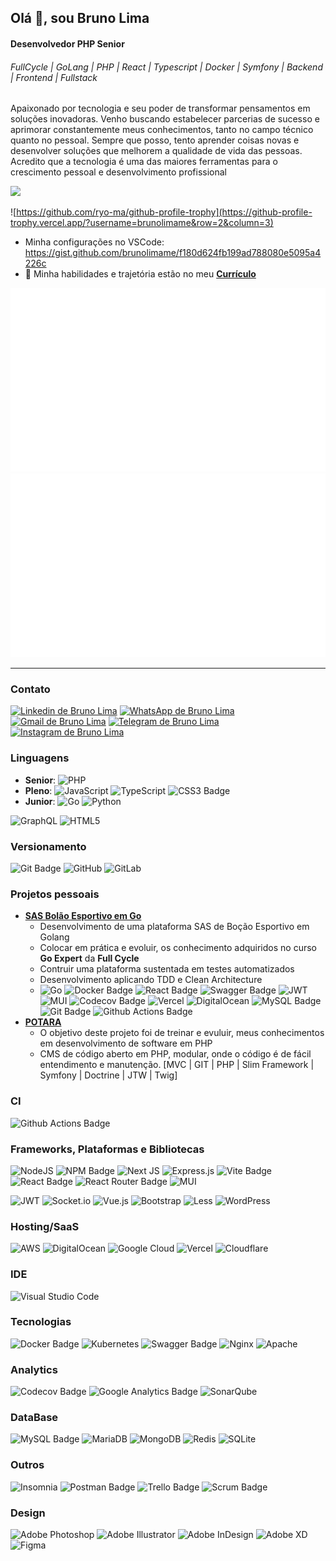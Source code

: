 ## Olá 👋, sou Bruno Lima

#### Desenvolvedor PHP Senior
###### FullCycle | GoLang | PHP | React | Typescript | Docker | Symfony | Backend | Frontend | Fullstack

Apaixonado por tecnologia e seu poder de transformar pensamentos em soluções inovadoras. Venho buscando estabelecer parcerias de sucesso e aprimorar constantemente meus conhecimentos, tanto no campo técnico quanto no pessoal. Sempre que posso, tento aprender coisas novas e desenvolver soluções que melhorem a qualidade de vida das pessoas. Acredito que a tecnologia é uma das maiores ferramentas para o crescimento pessoal e desenvolvimento profissional

![](https://komarev.com/ghpvc/?username=brunolimame&label=Profile%20views&color=0e75b6&style=flat)

![https://github.com/ryo-ma/github-profile-trophy](https://github-profile-trophy.vercel.app/?username=brunolimame&row=2&column=3)


- Minha configurações no VSCode: https://gist.github.com/brunolimame/f180d624fb199ad788080e5095a4226c
- 📄 Minha habilidades e trajetória estão no meu <a href="https://brunolima.me/wp-content/uploads/2023/04/bruno-lima-curriculo.pdf" target="_blank" title="Currículo de Bruno Lima">**Currículo**</a>


<a href="https://github.com/brunolimame/github-stats">
    <img src="https://github.com/brunolimame/github-stats/blob/master/generated/overview.svg#gh-light-mode-only" />
    <img src="https://github.com/brunolimame/github-stats/blob/master/generated/languages.svg#gh-light-mode-only" />
</a>

---

### Contato
<a href="https://linkedin.com/in/brunolimame" target="_blank" title="Linkedin de Bruno Lima"><img src="https://img.shields.io/badge/LinkedIn-0077B5?style=for-the-badge&logo=linkedin&logoColor=white" alt="Linkedin de Bruno Lima"></a>
<a href="https://api.whatsapp.com/send?phone=5579999350990&text=Ol%C3%A1%20Bruno,%20vi%20seu%20perfil%20no%20GitHub%20e%20gostaria%20de%20entrar%20em%20contato&source=github.com" target="_blank" title="WhatsApp de Bruno Lima"><img src="https://img.shields.io/badge/WhatsApp-25D366?style=for-the-badge&logo=whatsapp&logoColor=white" alt="WhatsApp de Bruno Lima"></a>
<a href="mailto:brunolimame@gmail.com" target="_blank" title="Gmail de Bruno Lima"><img src="https://img.shields.io/badge/Gmail-D14836?style=for-the-badge&logo=gmail&logoColor=white" alt="Gmail de Bruno Lima"></a>
<a href="https://t.me/brunolimame" target="_blank" title="Telegram de Bruno Lima"><img src="https://img.shields.io/badge/Telegram-2CA5E0?style=for-the-badge&logo=telegram&logoColor=white" alt="Telegram de Bruno Lima"></a>
<a href="https://instagrama.com/brunolimame" target="_blank" title="Instagram de Bruno Lima"><img src="https://img.shields.io/badge/Instagram-%23E4405F.svg?style=for-the-badge&logo=Instagram&logoColor=white" alt="Instagram de Bruno Lima"></a>

### Linguagens

- **Senior**: ![PHP](https://img.shields.io/badge/php-%23777BB4.svg?style=for-the-badge&logo=php&logoColor=white)
- **Pleno**: ![JavaScript](https://img.shields.io/badge/javascript-%23323330.svg?style=for-the-badge&logo=javascript&logoColor=%23F7DF1E) ![TypeScript](https://img.shields.io/badge/typescript-%23007ACC.svg?style=for-the-badge&logo=typescript&logoColor=white) ![CSS3 Badge](https://img.shields.io/badge/CSS3-1572B6?style=for-the-badge&logo=css3&logoColor=white)
- **Junior**: ![Go](https://img.shields.io/badge/go-%2300ADD8.svg?style=for-the-badge&logo=go&logoColor=white) ![Python](https://img.shields.io/badge/python-3670A0?style=for-the-badge&logo=python&logoColor=ffdd54)

![GraphQL](https://img.shields.io/badge/-GraphQL-E10098?style=for-the-badge&logo=graphql&logoColor=white)
![HTML5](https://img.shields.io/badge/html5-%23E34F26.svg?style=for-the-badge&logo=html5&logoColor=white)

### Versionamento
![Git Badge](https://img.shields.io/badge/Git-F05032?style=for-the-badge&logo=git&logoColor=white)
![GitHub](https://img.shields.io/badge/github-%23121011.svg?style=for-the-badge&logo=github&logoColor=white)
![GitLab](https://img.shields.io/badge/gitlab-%23181717.svg?style=for-the-badge&logo=gitlab&logoColor=white)

### Projetos pessoais
- <a href="https://github.com/brunolimame/bolao/tree/feature/dev" target="_blank" title="SAS Bolão Esportivo">**SAS Bolão Esportivo em Go**</a>
    - Desenvolvimento de uma plataforma SAS de Boção Esportivo em Golang
    - Colocar em prática e evoluir, os conhecimento adquiridos no curso **Go Expert** da **Full Cycle**
    - Contruir uma plataforma sustentada em testes automatizados
    - Desenvolvimento aplicando TDD e Clean Architecture
    - ![Go](https://img.shields.io/badge/go-%2300ADD8.svg?style=for-the-badge&logo=go&logoColor=white) ![Docker Badge](https://img.shields.io/badge/Docker-2CA5E0?style=for-the-badge&logo=docker&logoColor=white) ![React Badge](https://img.shields.io/badge/React-20232A?style=for-the-badge&logo=react&logoColor=61DAFB) ![Swagger Badge](https://img.shields.io/badge/Swagger-85EA2D?style=for-the-badge&logo=Swagger&logoColor=white) ![JWT](https://img.shields.io/badge/JWT-black?style=for-the-badge&logo=JSON%20web%20tokens) ![MUI](https://img.shields.io/badge/MUI-%230081CB.svg?style=for-the-badge&logo=mui&logoColor=white) ![Codecov Badge](https://img.shields.io/badge/Codecov-F01F7A?style=for-the-badge&logo=Codecov&logoColor=white) ![Vercel](https://img.shields.io/badge/vercel-%23000000.svg?style=for-the-badge&logo=vercel&logoColor=white) ![DigitalOcean](https://img.shields.io/badge/DigitalOcean-%230167ff.svg?style=for-the-badge&logo=digitalOcean&logoColor=white) ![MySQL Badge](https://img.shields.io/badge/MySQL-00000F?style=for-the-badge&logo=mysql&logoColor=white) ![Git Badge](https://img.shields.io/badge/Git-F05032?style=for-the-badge&logo=git&logoColor=white) ![Github Actions Badge](https://img.shields.io/badge/Github%20Actions-282a2e?style=for-the-badge&logo=githubactions&logoColor=367cfe)
- <a href="https://github.com/potara" target="_blank" title="Projeto POTARA">**POTARA**</a>
    - O objetivo deste projeto foi de treinar e evuluir, meus conhecimentos em desenvolvimento de software em PHP
    - CMS de código aberto em PHP, modular, onde o código é de fácil entendimento e manutenção. [MVC | GIT | PHP | Slim Framework | Symfony | Doctrine | JTW | Twig]

### CI
![Github Actions Badge](https://img.shields.io/badge/Github%20Actions-282a2e?style=for-the-badge&logo=githubactions&logoColor=367cfe)

### Frameworks, Plataformas e Bibliotecas
![NodeJS](https://img.shields.io/badge/node.js-6DA55F?style=for-the-badge&logo=node.js&logoColor=white)
![NPM Badge](https://img.shields.io/badge/npm-CB3837?style=for-the-badge&logo=npm&logoColor=white)
![Next JS](https://img.shields.io/badge/Next-black?style=for-the-badge&logo=next.js&logoColor=white)
![Express.js](https://img.shields.io/badge/express.js-%23404d59.svg?style=for-the-badge&logo=express&logoColor=%2361DAFB)
![Vite Badge](https://img.shields.io/badge/Vite-B73BFE?style=for-the-badge&logo=vite&logoColor=FFD62E)
![React Badge](https://img.shields.io/badge/React-20232A?style=for-the-badge&logo=react&logoColor=61DAFB)
![React Router Badge](https://img.shields.io/badge/React_Router-CA4245?style=for-the-badge&logo=react-router&logoColor=white)
![MUI](https://img.shields.io/badge/MUI-%230081CB.svg?style=for-the-badge&logo=mui&logoColor=white)

![JWT](https://img.shields.io/badge/JWT-black?style=for-the-badge&logo=JSON%20web%20tokens)
![Socket.io](https://img.shields.io/badge/Socket.io-black?style=for-the-badge&logo=socket.io&badgeColor=010101)
![Vue.js](https://img.shields.io/badge/vuejs-%2335495e.svg?style=for-the-badge&logo=vuedotjs&logoColor=%234FC08D)
![Bootstrap](https://img.shields.io/badge/bootstrap-%23563D7C.svg?style=for-the-badge&logo=bootstrap&logoColor=white)
![Less](https://img.shields.io/badge/less-2B4C80?style=for-the-badge&logo=less&logoColor=white)
![WordPress](https://img.shields.io/badge/WordPress-%23117AC9.svg?style=for-the-badge&logo=WordPress&logoColor=white)

### Hosting/SaaS
![AWS](https://img.shields.io/badge/AWS-%23FF9900.svg?style=for-the-badge&logo=amazon-aws&logoColor=white)
![DigitalOcean](https://img.shields.io/badge/DigitalOcean-%230167ff.svg?style=for-the-badge&logo=digitalOcean&logoColor=white)
![Google Cloud](https://img.shields.io/badge/GoogleCloud-%234285F4.svg?style=for-the-badge&logo=google-cloud&logoColor=white)
![Vercel](https://img.shields.io/badge/vercel-%23000000.svg?style=for-the-badge&logo=vercel&logoColor=white)
![Cloudflare](https://img.shields.io/badge/Cloudflare-F38020?style=for-the-badge&logo=Cloudflare&logoColor=white)

### IDE
![Visual Studio Code](https://img.shields.io/badge/Visual%20Studio%20Code-0078d7.svg?style=for-the-badge&logo=visual-studio-code&logoColor=white)

### Tecnologias
![Docker Badge](https://img.shields.io/badge/Docker-2CA5E0?style=for-the-badge&logo=docker&logoColor=white)
![Kubernetes](https://img.shields.io/badge/kubernetes-%23326ce5.svg?style=for-the-badge&logo=kubernetes&logoColor=white)
![Swagger Badge](https://img.shields.io/badge/Swagger-85EA2D?style=for-the-badge&logo=Swagger&logoColor=white)
![Nginx](https://img.shields.io/badge/nginx-%23009639.svg?style=for-the-badge&logo=nginx&logoColor=white)
![Apache](https://img.shields.io/badge/apache-%23D42029.svg?style=for-the-badge&logo=apache&logoColor=white)

### Analytics 
![Codecov Badge](https://img.shields.io/badge/Codecov-F01F7A?style=for-the-badge&logo=Codecov&logoColor=white)
![Google Analytics Badge](https://img.shields.io/badge/Google%20Analytics-E37400?style=for-the-badge&logo=google%20analytics&logoColor=white)
![SonarQube](https://img.shields.io/badge/SonarQube-black?style=for-the-badge&logo=sonarqube&logoColor=4E9BCD)

### DataBase
![MySQL Badge](https://img.shields.io/badge/MySQL-00000F?style=for-the-badge&logo=mysql&logoColor=white)
![MariaDB](https://img.shields.io/badge/MariaDB-003545?style=for-the-badge&logo=mariadb&logoColor=white)
![MongoDB](https://img.shields.io/badge/MongoDB-%234ea94b.svg?style=for-the-badge&logo=mongodb&logoColor=white)
![Redis](https://img.shields.io/badge/redis-%23DD0031.svg?style=for-the-badge&logo=redis&logoColor=white)
![SQLite](https://img.shields.io/badge/sqlite-%2307405e.svg?style=for-the-badge&logo=sqlite&logoColor=white)

### Outros
![Insomnia](https://img.shields.io/badge/Insomnia-black?style=for-the-badge&logo=insomnia&logoColor=5849BE)
![Postman Badge](https://img.shields.io/badge/Postman-FF6C37?style=for-the-badge&logo=Postman&logoColor=white)
![Trello Badge](https://img.shields.io/badge/Trello-blue?style=for-the-badge&logo=trello&logoColor=white)
![Scrum Badge](https://img.shields.io/badge/Scrum-00000F?style=for-the-badge&logo=scrum&logoColor=white)

### Design
![Adobe Photoshop](https://img.shields.io/badge/adobe%20photoshop-%2331A8FF.svg?style=for-the-badge&logo=adobe%20photoshop&logoColor=white)
![Adobe Illustrator](https://img.shields.io/badge/adobe%20illustrator-%23FF9A00.svg?style=for-the-badge&logo=adobe%20illustrator&logoColor=white)
![Adobe InDesign](https://img.shields.io/badge/Adobe%20InDesign-49021F?style=for-the-badge&logo=adobeindesign&logoColor=white)
![Adobe XD](https://img.shields.io/badge/Adobe%20XD-470137?style=for-the-badge&logo=Adobe%20XD&logoColor=#FF61F6)
![Figma](https://img.shields.io/badge/figma-%23F24E1E.svg?style=for-the-badge&logo=figma&logoColor=white)
